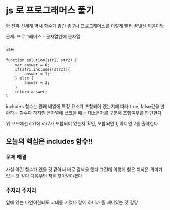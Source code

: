 # js 로 프로그래머스 풀기

와 진짜 신세계
역시 함수가 좋긴 좋구나
프로그래머스를 이렇게 빨리 끝낸건 처음이당

문제:
프로그래머스 - 문자열안에 문자열

#### 코드

```
function solution(str1, str2) {
    var answer = 0;
    if(str1.includes(str2)){
        answer = 1;
    } else {
        answer = 2;
    }
    return answer;
}
```

includes 함수는 원래 배열에 특정 요소가 포함되어 있는지에 따라 true, false값을 반환하는 함수다
하지만 문자열에 쓰였을 때는 대소문자를 구분해 포함여부를 판단한다

위 코드에선 str1에 str2가 포함되어 있는지 확인, 포함되면 1, 아니면 2를 출력한다

## 오늘의 핵심은 includes 함수!!

### 문제 해결

사실 이런 함수가 있을 것 같아서 바로 검색을 했다
그런데 이렇게 찾은 지식은 의미가 없는 것 같다
다음부턴 책을 찾아봐야겠다

### 주저리 주저리

옆에 있는 다연이한테도 코테를 시켰다
같이 하니까 좀 재미있는 것 같당

